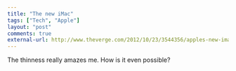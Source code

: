 ```yaml
---
title: "The new iMac"
tags: ["Tech", "Apple"]
layout: "post"
comments: true
external-url: http://www.theverge.com/2012/10/23/3544356/apples-new-imac-first-hands-on
---
```


The thinness really amazes me. How is it even possible?
